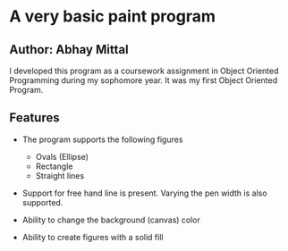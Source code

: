 # A very basic paint program
## Author: Abhay Mittal

I developed this program as a coursework assignment in Object Oriented Programming during my sophomore year. It was my first Object Oriented Program.

## Features

* The program supports the following figures
    * Ovals (Ellipse)
    * Rectangle
    * Straight lines

* Support for free hand line is present. Varying the pen width is also supported.

* Ability to change the background (canvas) color

* Ability to create figures with a solid fill	